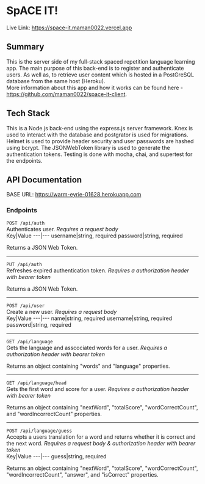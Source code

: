 # SpACE IT!
Live Link: https://space-it.maman0022.vercel.app 
  
## Summary  
This is the server side of my full-stack spaced repetition language learning app. The main purpose of this back-end is to register and authenticate users. As well as, to retrieve user content which is hosted in a PostGreSQL database from the same host (Heroku).   
More information about this app and how it works can be found here - https://github.com/maman0022/space-it-client.  
  
## Tech Stack  
This is a Node.js back-end using the express.js server framework. Knex is used to interact with the database and postgrator is used for migrations. Helmet is used to provide header security and user passwords are hashed using bcrypt. The JSONWebToken library is used to generate the authentication tokens. Testing is done with mocha, chai, and supertest for the endpoints.

## API Documentation  
BASE URL: https://warm-eyrie-01628.herokuapp.com 
### Endpoints  

`POST /api/auth`  
Authenticates user. *Requires a request body*  
Key|Value
---|---
username|string, required
password|string, required  
  
Returns a JSON Web Token.
  
---  

`PUT /api/auth`  
Refreshes expired authentication token. *Requires a authorization header with bearer token*  
  
Returns a JSON Web Token.
  
---  
  
`POST /api/user`  
Create a new user. *Requires a request body*  
Key|Value
---|---
name|string, required
username|string, required
password|string, required  
  
---  
  
`GET /api/language`  
Gets the language and asscociated words for a user. *Requires a authorization header with bearer token*  

Returns an object containing "words" and "language" properties. 

---  
  
`GET /api/language/head`  
Gets the first word and score for a user. *Requires a authorization header with bearer token*  

Returns an object containing "nextWord", "totalScore", "wordCorrectCount", and "wordIncorrectCount" properties. 

---  
  
`POST /api/language/guess`  
Accepts a users translation for a word and returns whether it is correct and the next word. *Requires a request body & authorization header with bearer token*  
Key|Value
---|---
guess|string, required  
  
Returns an object containing "nextWord", "totalScore", "wordCorrectCount", "wordIncorrectCount", "answer", and "isCorrect" properties. 
